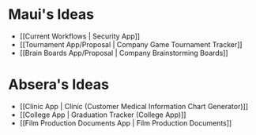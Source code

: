 # Maui's Ideas
- [[Current  Workflows | Security App]]
- [[Tournament App/Proposal | Company Game Tournament Tracker]]
- [[Brain Boards App/Proposal | Company Brainstorming Boards]]

# Absera's Ideas
- [[Clinic App | Clinic (Customer Medical Information Chart Generator)]]
- [[College App | Graduation Tracker (College App)]]
- [[Film Production Documents App | Film Production Documents]]
